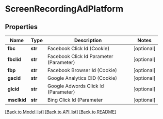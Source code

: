 # ScreenRecordingAdPlatform

## Properties
Name | Type | Description | Notes
------------ | ------------- | ------------- | -------------
**fbc** | **str** | Facebook Click Id (Cookie) | [optional] 
**fbclid** | **str** | Facebook Click Id Parameter (Parameter) | [optional] 
**fbp** | **str** | Facebook Browser Id (Cookie) | [optional] 
**gacid** | **str** | Google Analytics CID (Cookie) | [optional] 
**glcid** | **str** | Google Adwords Click Id (Parameter) | [optional] 
**msclkid** | **str** | Bing Click Id (Parameter | [optional] 

[[Back to Model list]](../README.md#documentation-for-models) [[Back to API list]](../README.md#documentation-for-api-endpoints) [[Back to README]](../README.md)



